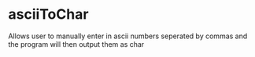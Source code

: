 # asciiToChar
Allows user to manually enter in ascii numbers seperated by commas and the program will then output them as char
